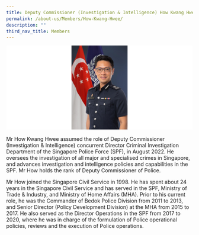 ```yaml
---
title: Deputy Commissioner (Investigation & Intelligence) How Kwang Hwee
permalink: /about-us/Members/How-Kwang-Hwee/
description: ""
third_nav_title: Members
---
```

![](/images/Bio%20photos%20resized2/DC%20How.png)

Mr How Kwang Hwee assumed the role of Deputy Commissioner (Investigation & Intelligence) concurrent Director Criminal Investigation Department of the Singapore Police Force (SPF), in August 2022. He oversees the investigation of all major and specialised crimes in Singapore, and advances investigation and intelligence policies and capabilities in the SPF. Mr How holds the rank of Deputy Commissioner of Police.

Mr How joined the Singapore Civil Service in 1998. He has spent about 24 years in the Singapore Civil Service and has served in the SPF, Ministry of Trade & Industry, and Ministry of Home Affairs (MHA). Prior to his current role, he was the Commander of Bedok Police Division from 2011 to 2013, and Senior Director (Policy Development Division) at the MHA from 2015 to 2017. He also served as the Director Operations in the SPF from 2017 to 2020, where he was in charge of the formulation of Police operational policies, reviews and the execution of Police operations.
